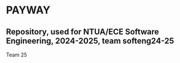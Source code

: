 # PAYWAY

## Repository, used for NTUA/ECE Software Engineering, 2024-2025, team softeng24-25

Team 25


